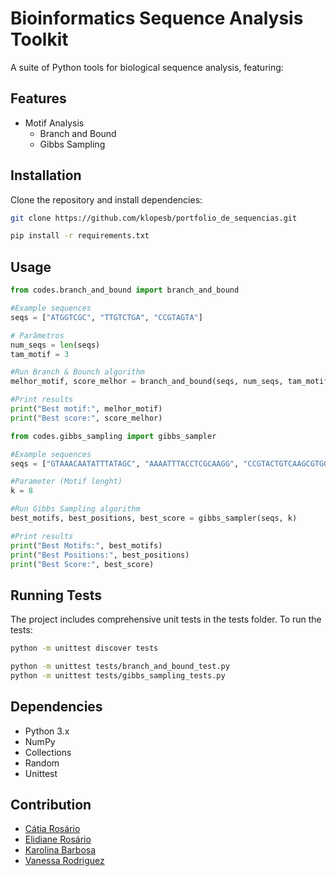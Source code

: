 # Bioinformatics Sequence Analysis Toolkit

A suite of Python tools for biological sequence analysis, featuring:

## Features
- Motif Analysis
    - Branch and Bound
    - Gibbs Sampling

## Installation
Clone the repository and install dependencies:

```bash
git clone https://github.com/klopesb/portfolio_de_sequencias.git
```
```bash
pip install -r requirements.txt
```

## Usage 
```python
from codes.branch_and_bound import branch_and_bound

#Example sequences
seqs = ["ATGGTCGC", "TTGTCTGA", "CCGTAGTA"]

# Parâmetros
num_seqs = len(seqs)
tam_motif = 3

#Run Branch & Bounch algorithm
melhor_motif, score_melhor = branch_and_bound(seqs, num_seqs, tam_motif)

#Print results
print("Best motif:", melhor_motif)
print("Best score:", score_melhor)

```

```python
from codes.gibbs_sampling import gibbs_sampler

#Example sequences
seqs = ["GTAAACAATATTTATAGC", "AAAATTTACCTCGCAAGG", "CCGTACTGTCAAGCGTGG", "TGAGTAAACGACGTCCCA", "TACTTAACACCCTGTCAA"]

#Parameter (Motif lenght)
k = 8

#Run Gibbs Sampling algorithm
best_motifs, best_positions, best_score = gibbs_sampler(seqs, k)

#Print results
print("Best Motifs:", best_motifs)
print("Best Positions:", best_positions)
print("Best Score:", best_score)

```

## Running Tests
The project includes comprehensive unit tests in the tests folder. To run the tests:

```bash
python -m unittest discover tests

python -m unittest tests/branch_and_bound_test.py
python -m unittest tests/gibbs_sampling_tests.py

```

## Dependencies 
- Python 3.x
- NumPy
- Collections
- Random
- Unittest




## Contribution
-  [Cátia Rosário](https://github.com/bluecanguru)
-  [Elidiane Rosário](https://github.com/ely-24)
-  [Karolina Barbosa](https://github.com/klopesb)
-  [Vanessa Rodriguez](https://github.com/VaneBR)
  
